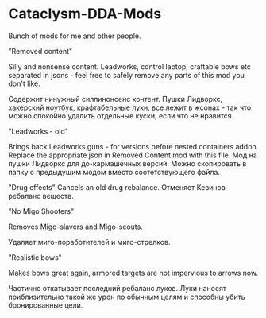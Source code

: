 # Cataclysm-DDA-Mods
Bunch of mods for me and other people.

"Removed content"

Silly and nonsense content. Leadworks, control laptop, craftable bows etc separated in jsons - feel free to safely remove any parts of this mod you don't like.

Содержит нинужный силлинонсенс контент. Пушки Лидворкс, хакерский ноутбук, крафтабельные луки, все лежит в жсонах - так что можно спокойно удалить отдельные куски, если что не нравится.

"Leadworks - old"

Brings back Leadworks guns - for versions before nested containers addon. Replace the appropriate json in Removed Content mod with this file.
Мод на пушки Лидворкс для до-кармашечных версий. Можно скопировать в папку с предыдущим модом вместо соотетствующего файла.

"Drug effects"
Cancels an old drug rebalance.
Отменяет Кевинов ребаланс веществ.

"No Migo Shooters"

Removes Migo-slavers and Migo-scouts.

Удаляет миго-поработителей и миго-стрелков.

"Realistic bows"

Makes bows great again, armored targets are not impervious to arrows now.

Частично откатывает последний ребаланс луков. Луки наносят приблизительно такой же урон по обычным целям и способны убить бронированные цели.
